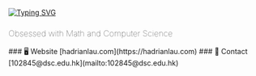 [![Typing SVG](https://readme-typing-svg.demolab.com?font=Manrope&size=30&duration=3000&pause=1000&color=F7F7F7&repeat=false&width=435&lines=%E5%93%88%E5%9B%89+I'm+Hadrian!+%F0%9F%91%8B)](https://git.io/typing-svg)
<h3 style="font-weight: 100 !important"> Obsessed with Math and Computer Science</h3>
### 🖥️ Website [hadrianlau.com](https://hadrianlau.com)
### 📨 Contact [102845@dsc.edu.hk](mailto:102845@dsc.edu.hk)
